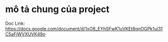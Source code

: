 # mô tả chung của project
Doc Link: https://docs.google.com/document/d/1xO8_EYhSFwK1uVKEt8qnOGPk1ui31C5aFiWVXUVK49o
